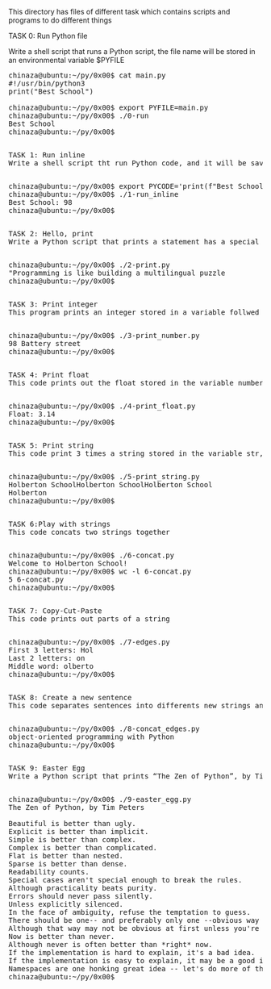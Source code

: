 This directory has files of different task which contains scripts and programs to do different things

TASK 0: Run Python file

Write a shell script that runs a Python script, the file name will be stored in an environmental variable $PYFILE

<pre>
chinaza@ubuntu:~/py/0x00$ cat main.py
#!/usr/bin/python3
print("Best School")

chinaza@ubuntu:~/py/0x00$ export PYFILE=main.py
chinaza@ubuntu:~/py/0x00$ ./0-run
Best School
chinaza@ubuntu:~/py/0x00$
<pre>

TASK 1: Run inline
Write a shell script tht run Python code, and it will be saved in the environment variable $PYCODE

<pre>
chinaza@ubuntu:~/py/0x00$ export PYCODE='print(f"Best School: {88+10}")'
chinaza@ubuntu:~/py/0x00$ ./1-run_inline 
Best School: 98
chinaza@ubuntu:~/py/0x00$ 
<pre>

TASK 2: Hello, print
Write a Python script that prints a statement has a special character followed by a new line using the function "print"

<pre>
chinaza@ubuntu:~/py/0x00$ ./2-print.py 
"Programming is like building a multilingual puzzle
chinaza@ubuntu:~/py/0x00$
<pre>

TASK 3: Print integer
This program prints an integer stored in a variable follwed by a string the a new line

<pre>
chinaza@ubuntu:~/py/0x00$ ./3-print_number.py
98 Battery street
chinaza@ubuntu:~/py/0x00$
<pre>

TASK 4: Print float
This code prints out the float stored in the variable number with a precision of 2 digits

<pre>
chinaza@ubuntu:~/py/0x00$ ./4-print_float.py
Float: 3.14
chinaza@ubuntu:~/py/0x00$ 
<pre>

TASK 5: Print string
This code print 3 times a string stored in the variable str, followed by its first 9 characters.print 3 times a string stored in the variable str, followed by its first 9 characters.

<pre>
chinaza@ubuntu:~/py/0x00$ ./5-print_string.py 
Holberton SchoolHolberton SchoolHolberton School
Holberton
chinaza@ubuntu:~/py/0x00$ 
<pre>

TASK 6:Play with strings
This code concats two strings together

<pre>
chinaza@ubuntu:~/py/0x00$ ./6-concat.py
Welcome to Holberton School!
chinaza@ubuntu:~/py/0x00$ wc -l 6-concat.py
5 6-concat.py
chinaza@ubuntu:~/py/0x00$ 
<pre>

TASK 7: Copy-Cut-Paste
This code prints out parts of a string

<pre>
chinaza@ubuntu:~/py/0x00$ ./7-edges.py
First 3 letters: Hol
Last 2 letters: on
Middle word: olberto
chinaza@ubuntu:~/py/0x00$ 
<pre>

TASK 8: Create a new sentence
This code separates sentences into differents new strings and concats them together to create a new sentence

<pre>
chinaza@ubuntu:~/py/0x00$ ./8-concat_edges.py
object-oriented programming with Python
chinaza@ubuntu:~/py/0x00$ 
<pre>

TASK 9: Easter Egg
Write a Python script that prints “The Zen of Python”, by TimPeters, followed by a new line.

<pre>
chinaza@ubuntu:~/py/0x00$ ./9-easter_egg.py
The Zen of Python, by Tim Peters

Beautiful is better than ugly.
Explicit is better than implicit.
Simple is better than complex.
Complex is better than complicated.
Flat is better than nested.
Sparse is better than dense.
Readability counts.
Special cases aren't special enough to break the rules.
Although practicality beats purity.
Errors should never pass silently.
Unless explicitly silenced.
In the face of ambiguity, refuse the temptation to guess.
There should be one-- and preferably only one --obvious way to do it.
Although that way may not be obvious at first unless you're Dutch.
Now is better than never.
Although never is often better than *right* now.
If the implementation is hard to explain, it's a bad idea.
If the implementation is easy to explain, it may be a good idea.
Namespaces are one honking great idea -- let's do more of those!
chinaza@ubuntu:~/py/0x00$
<pre>
